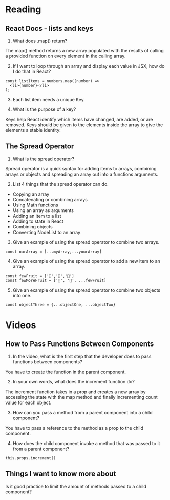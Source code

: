 # Reading

## React Docs - lists and keys

1. What does .map() return?

The map() method returns a new array populated with the results of calling a provided function on every element in the calling array.

2. If I want to loop through an array and display each value in JSX, how do I do that in React?

```
const listItems = numbers.map((number) =>
  <li>{number}</li>
);
```

3. Each list item needs a unique Key.

4. What is the purpose of a key?

Keys help React identify which items have changed, are added, or are removed. Keys should be given to the elements inside the array to give the elements a stable identity:

## The Spread Operator

1. What is the spread operator?

Spread operator is a quick syntax for adding items to arrays, combining arrays or objects and spreading an array out into a functions arguments.

2. List 4 things that the spread operator can do.

- Copying an array
- Concatenating or combining arrays
- Using Math functions
- Using an array as arguments
- Adding an item to a list
- Adding to state in React
- Combining objects
- Converting NodeList to an array

3. Give an example of using the spread operator to combine two arrays.

` const ourArray = [...myArray,...yourArray] `

4. Give an example of using the spread operator to add a new item to an array.

```
const fewFruit = ['🍏','🍊','🍌']
const fewMoreFruit = ['🍉', '🍍', ...fewFruit]
```

5. Give an example of using the spread operator to combine two objects into one.

` const objectThree = {...objectOne, ...objectTwo} `

# Videos

## How to Pass Functions Between Components

1. In the video, what is the first step that the developer does to pass functions between components?

You have to create the function in the parent component.

2. In your own words, what does the increment function do?

The increment function takes in a prop and creates a new array by accessing the state with the map method and finally incrementing count value for each object.

3. How can you pass a method from a parent component into a child component?

You have to pass a reference to the method as a prop to the child component.

4. How does the child component invoke a method that was passed to it from a parent component?

` this.props.increment() `

## Things I want to know more about

Is it good practice to limit the amount of methods passed to a child component?
